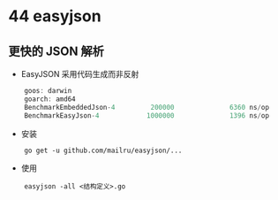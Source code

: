 # 44 easyjson
## 更快的 JSON 解析
* EasyJSON 采用代码生成而非反射
```go
    goos: darwin
    goarch: amd64
    BenchmarkEmbeddedJson-4         200000              6360 ns/op
    BenchmarkEasyJson-4            1000000              1396 ns/op
```
* 安装
```jshelllanguage
    go get -u github.com/mailru/easyjson/...
```
* 使用
```jshelllanguage
    easyjson -all <结构定义>.go
```
